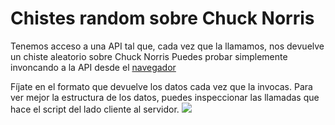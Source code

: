 # Chistes random sobre Chuck Norris

Tenemos acceso a una API tal que, cada vez que la llamamos, nos devuelve un chiste aleatorio sobre Chuck Norris
Puedes probar simplemente invoncando a la API desde el [navegador](https://oscarm.tinytake.com/tt/NDk1OTUyOV8xNTYyMTk0Mg)

Fíjate en el formato que devuelve los datos cada vez que la invocas. Para ver mejor la estructura de los datos, puedes inspeccionar las llamadas que hace el script del 
lado cliente al servidor.
![](https://oscarm.tinytake.com/tt/NDk1OTUyOV8xNTYyMTk0Mg)
